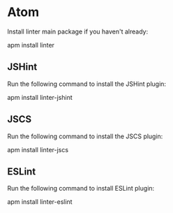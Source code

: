 # Atom

Install linter main package if you haven't already:

  apm install linter

## JSHint

Run the following command to install the JSHint plugin:

  apm install linter-jshint

## JSCS

Run the following command to install the JSCS plugin:

  apm install linter-jscs

## ESLint

Run the following command to install ESLint plugin:

  apm install linter-eslint

